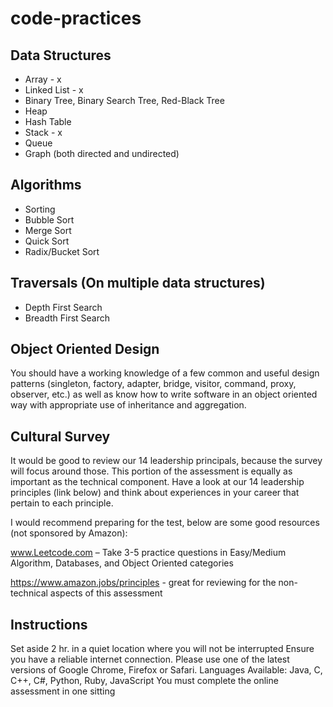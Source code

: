 # code-practices

## Data Structures

* Array - x
* Linked List - x
* Binary Tree, Binary Search Tree, Red-Black Tree
* Heap
* Hash Table
* Stack - x
* Queue
* Graph (both directed and undirected)

## Algorithms

* Sorting
* Bubble Sort
* Merge Sort
* Quick Sort
* Radix/Bucket Sort

## Traversals (On multiple data structures)

* Depth First Search
* Breadth First Search

## Object Oriented Design

You should have a working knowledge of a few common and useful design patterns (singleton, factory, adapter, bridge, visitor, command, proxy, observer, etc.) as well as know how to write software in an object oriented way with appropriate use of inheritance and aggregation.

## Cultural Survey

It would be good to review our 14 leadership principals, because the survey will focus around those. This portion of the assessment is equally as important as the technical component. Have a look at our 14 leadership principles (link below) and think about experiences in your career that pertain to each principle.

I would recommend preparing for the test, below are some good resources (not sponsored by Amazon):

www.Leetcode.com – Take 3-5 practice questions in Easy/Medium Algorithm, Databases, and Object Oriented categories

https://www.amazon.jobs/principles - great for reviewing for the non-technical aspects of this assessment

## Instructions

Set aside 2 hr. in a quiet location where you will not be interrupted
Ensure you have a reliable internet connection.
Please use one of the latest versions of Google Chrome, Firefox or Safari.
Languages Available: Java, C, C++, C#, Python, Ruby, JavaScript
You must complete the online assessment in one sitting